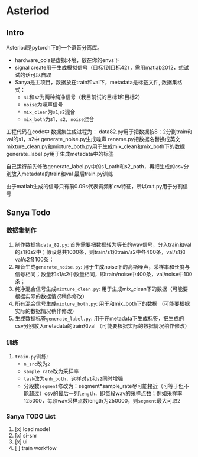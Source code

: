 # Asteriod

## Intro

Asteriod是pytorch下的一个语音分离库。

- hardware_cola是虚拟环境，放在你的envs下
- signal create用于生成模拟信号（目标1到目标42），需用matlab2012，想试试的话可以自取
- Sanya是主项目，数据放在train和val下，metadata是标签文件, 数据集格式：
  - `s1`和`s2`为两种纯净信号（我目前试的目标1和目标2）
  - `noise`为噪声信号
  - `mix_clean`为`s1`,`s2`混合
  - `mix_both`为s1，`s2`，`noise`混合

工程代码在code中
数据集生成过程为：
data82.py用于把数据按8：2分到train和val的s1，s2中
generate_noise.py生成噪声
rename.py把数据名替换成英文
mixture_clean.py和mixture_both.py用于生成mix_clean和mix_both下的数据
generate_label.py用于生成metadata中的标签

自己运行前先修改generate_label.py中的s1_path和s2_path，再把生成的csv分别放入metadata的train和val
最后train.py训练

由于matlab生成的信号只有前0.09s代表调频和cw特征，所以cut.py用于分割信号

## Sanya Todo

### 数据集制作

1. 制作数据集`data_82.py`: 首先需要把数据转为等长的wav信号，分入train和val的s1和s2中；假设总共1000条，则train/s1和train/s2中各400条，val/s1和val/s2各100条；
2. 噪音生成`generate_noise.py`: 用于生成noise下的高斯噪声，采样率和长度与信号相同；数量和s1/s2中数量相同，即train/noise中400条，val/noise中100条；
3. 纯净混合信号生成`mixture_clean.py`: 用于生成mix_clean下的数据（可能要根据实际的数据情况稍作修改）
4. 所有混合信号生成`mixture_both.py`: 用于和mix_both下的数据 （可能要根据实际的数据情况稍作修改）
5. 生成数据标签`generate_label.py`: 用于在metadata下生成标签，把生成的csv分别放入metadata的train和val （可能要根据实际的数据情况稍作修改）

### 训练

1. `train.py`训练:
    - `n_src`改为`2`
    - `sample_rate`改为采样率
    - `task`改为`enh_both`，这样对`s1`和`s2`同时增强
    - 分段数`segment`修改为：segment*sample_rate尽可能接近（可等于但不能超过）csv的最后一列`length`，即每段wav的采样点数；例如采样率125000，每段wav采样点数length为250000，则`segment`最大可取2

### Sanya TODO List

1. [x] load model
2. [x] si-snr
3. [x] ui
4. [ ] train workflow
